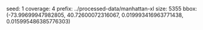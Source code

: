 
seed: 1
coverage: 4
prefix: ../processed-data/manhattan-xl 
size: 5355
bbox: (-73.99699947982805, 40.72600072316067, 0.019993416963771438, 0.015995486385776303)
